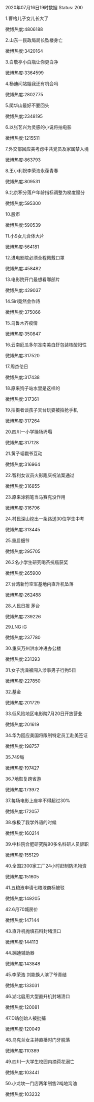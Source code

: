 2020年07月16日19时数据
Status: 200

1.曹格儿子女儿长大了

微博热度:4806188

2.山东一民政局局长坠楼身亡

微博热度:3420164

3.白敬亭小白瓶让你更白净

微博热度:3364599

4.杨迪问站姐我还有机会吗

微博热度:2802775

5.爬华山最好不要回头

微博热度:2348195

6.以张艺兴为灵感的小说将拍电影

微博热度:1215511

7.外交部回应美考虑中共党员及家属禁入境

微博热度:863793

8.王小利祝李荣浩永葆青春

微博热度:809531

9.北京积分落户年龄指标调整为梯度赋分

微博热度:595300

10.股市

微博热度:590539

11.小S女儿合体大片

微博热度:564181

12.进电影院必须全程佩戴口罩

微博热度:458482

13.电影院开门最想看哪部片

微博热度:429037

14.Siri竟然会作诗

微博热度:375066

15.乌鲁木齐疫情

微博热度:350847

16.云南厄瓜多尔冻南美白虾包装核酸阳性

微博热度:317520

17.周杰伦日

微博热度:317438

18.原来狗子站水里是这样的

微博热度:317361

19.拍摄者谈孩子天台玩耍被拍抢手机

微博热度:317264

20.四川一小学操场坍塌

微博热度:317128

21.黄子韬戳爷互动

微博热度:316964

22.智利女议员火影跑庆祝法案通过

微博热度:316855

23.原来涂鸦笔当马赛克没作用

微博热度:316796

24.村民深山挖出一条路送30位学生中考

微博热度:313445

25.重启细节

微博热度:295705

26.2名小学生研究喝茶抗癌获奖

微博热度:265900

27.台湾新竹空军基地内直升机坠落

微博热度:262488

28.人民日报 茅台

微博热度:239226

29.LNG iG

微博热度:237780

30.重庆万州洪水冲进办公楼

微博热度:231393

31.女子洗澡被闯入涉事男子行拘5日

微博热度:227850

32.基金

微博热度:201729

33.低风险地区电影院7月20日开放营业

微博热度:201619

34.华为回应美国将限制特定员工赴美签证

微博热度:198757

35.749局

微博热度:197427

36.7地恢复跨省游

微博热度:173972

37.每场电影上座率不得超过30%

微博热度:172057

38.像极了我学外语的时候

微博热度:160214

39.中科院合肥研究院90多名科研人员辞职

微博热度:155129

40.全国2300家工厂24小时赶制防汛物资

微博热度:151605

41.五粮液申请七粮液商标被驳

微博热度:149205

42.6月70城房价

微博热度:147144

43.直升机抛填石料封堵溃口

微博热度:144113

44.蹦迪辅助器

微博热度:143848

45.李荣浩 刘能换人演了爷青结

微博热度:133031

46.湖北启用大型直升机封堵溃口

微博热度:120081

47.D站创始人被批捕

微博热度:120049

48.乌克兰女主持直播时门牙脱落

微博热度:110389

49.四川一大学生校园内摘荷花溺亡

微博热度:103441

50.小龙坎一门店两年制售2吨地沟油

微博热度:103232

